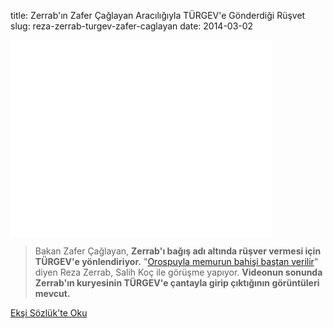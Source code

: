 title: Zerrab'ın Zafer Çağlayan Aracılığıyla TÜRGEV'e Gönderdiği Rüşvet
slug: reza-zerrab-turgev-zafer-caglayan
date: 2014-03-02

<iframe width="420" height="315" src="//www.youtube-nocookie.com/embed/_V09-cSA2ak?rel=0" frameborder="0" allowfullscreen></iframe>

> Bakan Zafer Çağlayan, **Zerrab'ı bağış adı altında rüşver vermesi için TÜRGEV'e yönlendiriyor.** "[Orospuyla memurun bahişi baştan verilir](|filename|reza-zerrab-rusvet.md)" diyen Reza Zerrab, Salih Koç ile görüşme yapıyor. **Videonun sonunda Zerrab'ın kuryesinin TÜRGEV'e çantayla girip çıktığının görüntüleri mevcut.**

<a class='btn btn-lg btn-success' href='https://eksisozluk.com/2-mart-2014-reza-zerrab-ses-kaydi--4264080'>
    Ekşi Sözlük'te Oku
</a>
